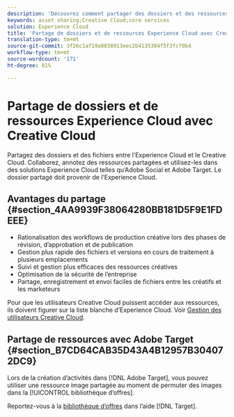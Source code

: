 ```yaml
---
description: 'Découvrez comment partager des dossiers et des ressources entre Experience Cloud et Creative Cloud. '
keywords: asset sharing;Creative Cloud;core services
solution: Experience Cloud
title: 'Partage de dossiers et de ressources Experience Cloud avec Creative Cloud '
translation-type: tm+mt
source-git-commit: 3f26c1af19a0838913eec2b4135304f5f3fcf0b4
workflow-type: tm+mt
source-wordcount: '171'
ht-degree: 81%

---
```



# Partage de dossiers et de ressources Experience Cloud avec Creative Cloud

Partagez des dossiers et des fichiers entre l’Experience Cloud et le Creative Cloud. Collaborez, annotez des ressources partagées et utilisez-les dans des solutions Experience Cloud telles qu’Adobe Social et Adobe Target. Le dossier partagé doit provenir de l’Experience Cloud.

## Avantages du partage {#section_4AA9939F38064280BB181D5F9E1FDEEE}

* Rationalisation des workflows de production créative lors des phases de révision, d’approbation et de publication
* Gestion plus rapide des fichiers et versions en cours de traitement à plusieurs emplacements
* Suivi et gestion plus efficaces des ressources créatives
* Optimisation de la sécurité de l’entreprise
* Partage, enregistrement et envoi faciles de fichiers entre les créatifs et les marketeurs

Pour que les utilisateurs Creative Cloud puissent accéder aux ressources, ils doivent figurer sur la liste blanche d’Experience Cloud. Voir   [Gestion des utilisateurs Creative Cloud](../experience-cloud-assets/t-admin-add-cc-user.md#task_F36D4F1D49B44F09A54F7371810D2752).

## Partage de ressources avec Adobe Target {#section_B7CD64CAB35D43A4B12957B304072DC9}

Lors de la création d’activités dans [!DNL Adobe Target], vous pouvez utiliser une ressource image partagée au moment de permuter des images dans la [!UICONTROL bibliothèque d’offres].

Reportez-vous à la [bibliothèque d’offres](https://docs.adobe.com/help/fr-FR/target/using/experiences/offers/manage-content.html) dans l’aide [!DNL Target].
